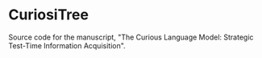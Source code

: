 # CuriosiTree

Source code for the manuscript, "The Curious Language Model: Strategic Test-Time Information Acquisition".
